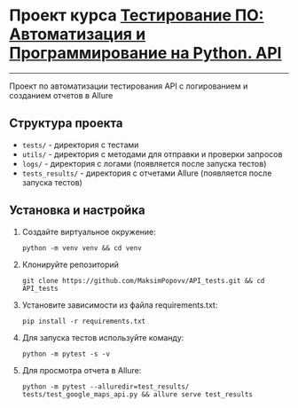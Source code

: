 # Проект курса [Тестирование ПО: Автоматизация и Программирование на Python. API](https://stepik.org/course/127716/promo#toc)

---

Проект по автоматизации тестирования API c логированием и созданием отчетов в Allure

## Структура проекта

- `tests/` - директория с тестами
- `utils/` - директория с методами для отправки и проверки запросов
- `logs/` - директория с логами (появляется после запуска тестов)
- `tests_results/` - директория с отчетами Allure (появляется после запуска тестов)

## Установка и настройка

1. Создайте виртуальное окружение:
   ```shell
   python -m venv venv && cd venv
   
2. Клонируйте репозиторий
   ```shell
   git clone https://github.com/MaksimPopovv/API_tests.git && cd API_tests

3. Установите зависимости из файла requirements.txt:
   ```shell
   pip install -r requirements.txt

4. Для запуска тестов используйте команду:
   ```shell
   python -m pytest -s -v
   
5. Для просмотра отчета в Allure:
   ```shell
   python -m pytest --alluredir=test_results/ tests/test_google_maps_api.py && allure serve test_results

